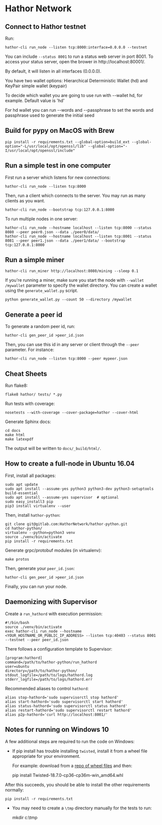Hathor Network
==============

Connect to Hathor testnet
------

Run:

    hathor-cli run_node --listen tcp:8000:interface=0.0.0.0 --testnet

You can include `--status 8001` to run a status web server in port 8001. To access your
status server, open the brower in http://localhost:80001/.

By default, it will listen in all interfaces (0.0.0.0).

You have two wallet options: Hierarchical Deterministic Wallet (hd) and KeyPair simple wallet (keypair)

To decide which wallet you are going to use run with --wallet hd, for example. Default value is 'hd'

For hd wallet you can run --words and --passphrase to set the words and passphrase used to generate the initial seed


Build for pypy on MacOS with Brew
------

    pip install -r requirements.txt --global-option=build_ext --global-option="-L/usr/local/opt/openssl/lib" --global-option="-I/usr/local/opt/openssl/include"


Run a simple test in one computer
------

First run a server which listens for new connections:

    hathor-cli run_node --listen tcp:8000

Then, run a client which connects to the server. You may run as many clients as you want.

    hathor-cli run_node --bootstrap tcp:127.0.0.1:8000

To run multiple nodes in one server:

    hathor-cli run_node --hostname localhost --listen tcp:8000 --status 8080 --peer peer0.json --data ./peer0/data/
    hathor-cli run_node --hostname localhost --listen tcp:8001 --status 8081 --peer peer1.json --data ./peer1/data/ --bootstrap tcp:127.0.0.1:8000


Run a simple miner
------

    hathor-cli run_miner http://localhost:8080/mining --sleep 0.1

If you're running a miner, make sure you start the node with `--wallet /mywallet` parameter to specify the wallet directory. You can create a wallet using the `generate_wallet.py` script.

    python generate_wallet.py --count 50 --directory /mywallet


Generate a peer id
------

To generate a random peer id, run:

    hathor-cli gen_peer_id >peer_id.json

Then, you can use this id in any server or client through the `--peer` parameter. For instance:

    hathor-cli run_node --listen tcp:8000 --peer mypeer.json



Cheat Sheets
------

Run flake8:

    flake8 hathor/ tests/ *.py

Run tests with coverage:

    nosetests --with-coverage --cover-package=hathor --cover-html

Generate Sphinx docs:

    cd docs
    make html
    make latexpdf

The output will be written to `docs/_build/html/`.


How to create a full-node in Ubuntu 16.04
------

First, install all packages:

    sudo apt update
    sudo apt install --assume-yes python3 python3-dev python3-setuptools build-essential
    sudo apt install --assume-yes supervisor  # optional
    sudo easy_install3 pip
    pip3 install virtualenv --user

Then, install `hathor-python`:

    git clone git@gitlab.com:HathorNetwork/hathor-python.git
    cd hathor-python/
    virtualenv --python=python3 venv
    source ./venv/bin/activate
    pip install -r requirements.txt

Generate grpc/protobuf modules (in virtualenv):

    make protos

Then, generate your `peer_id.json`:

    hathor-cli gen_peer_id >peer_id.json

Finally, you can run your node.


Daemonizing with Supervisor
------

Create a `run_hathord` with execution permission:

    #!/bin/bash
    source ./venv/bin/activate
    exec hathor-cli run_node --hostname <YOUR_HOSTNAME_OR_PUBLIC_IP_ADDRESS> --listen tcp:40403 --status 8001 --testnet --peer peer_id.json

There follows a configuration template to Supervisor:

    [program:hathord]
    command=/path/to/hathor-python/run_hathord
    user=ubuntu
    directory=/path/to/hathor-python/
    stdout_logfile=/path/to/logs/hathord.log
    stderr_logfile=/path/to/logs/hathord.err

Recommended aliases to control `hathord`:

    alias stop-hathord='sudo supervisorctl stop hathord'
    alias start-hathord='sudo supervisorctl start hathord'
    alias status-hathord='sudo supervisorctl status hathord'
    alias restart-hathord='sudo supervisorctl restart hathord'
    alias p2p-hathord='curl http://localhost:8001/'


Notes for running on Windows 10
------

A few additional steps are required to run the code on Windows:

* If pip install has trouble installing `twisted`, install it from a wheel file appropriate for your environment.

    For example: download from a [repo of wheel files](https://www.lfd.uci.edu/~gohlke/pythonlibs/#twisted) and then:


    pip install Twisted-18.7.0-cp36-cp36m-win_amd64.whl

After this succeeds, you should be able to install the other requirements normally:

    pip install -r requirements.txt


* You may need to create a `\tmp` directory manually for the tests to run:


    mkdir c:\tmp

